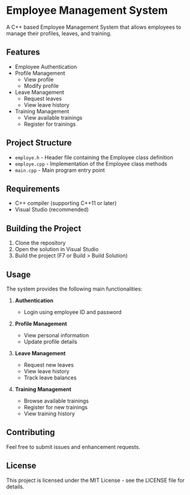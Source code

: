 # Employee Management System

A C++ based Employee Management System that allows employees to manage their profiles, leaves, and training.

## Features

- Employee Authentication
- Profile Management
  - View profile
  - Modify profile
- Leave Management
  - Request leaves
  - View leave history
- Training Management
  - View available trainings
  - Register for trainings

## Project Structure

- `employe.h` - Header file containing the Employee class definition
- `employe.cpp` - Implementation of the Employee class methods
- `main.cpp` - Main program entry point

## Requirements

- C++ compiler (supporting C++11 or later)
- Visual Studio (recommended)

## Building the Project

1. Clone the repository
2. Open the solution in Visual Studio
3. Build the project (F7 or Build > Build Solution)

## Usage

The system provides the following main functionalities:

1. **Authentication**
   - Login using employee ID and password

2. **Profile Management**
   - View personal information
   - Update profile details

3. **Leave Management**
   - Request new leaves
   - View leave history
   - Track leave balances

4. **Training Management**
   - Browse available trainings
   - Register for new trainings
   - View training history

## Contributing

Feel free to submit issues and enhancement requests.

## License

This project is licensed under the MIT License - see the LICENSE file for details.

